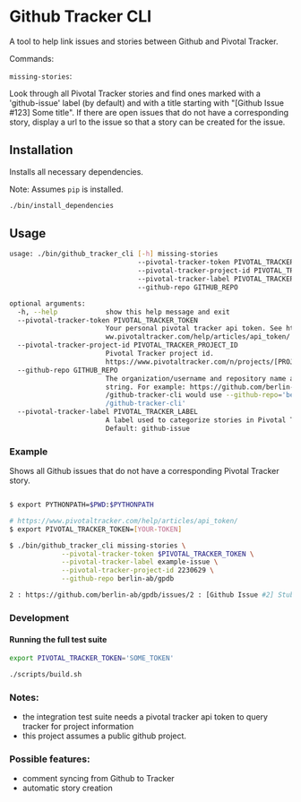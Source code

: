 # Github Tracker CLI

A tool to help link issues and stories between Github and Pivotal Tracker.

Commands:

`missing-stories`: 

Look through all Pivotal Tracker stories and find ones marked with a 'github-issue' label (by default) and with a title starting with "[Github Issue #123] Some title".  If there are open issues that do not have a corresponding story, display a url to the issue so that a story can be created for the issue.


## Installation

Installs all necessary dependencies.

Note: Assumes `pip` is installed.

```bash
./bin/install_dependencies
```


## Usage

```bash
usage: ./bin/github_tracker_cli [-h] missing-stories 
	                            --pivotal-tracker-token PIVOTAL_TRACKER_TOKEN
                                --pivotal-tracker-project-id PIVOTAL_TRACKER_PROJECT_ID
                                --pivotal-tracker-label PIVOTAL_TRACKER_LABEL
                                --github-repo GITHUB_REPO

optional arguments:
  -h, --help            show this help message and exit
  --pivotal-tracker-token PIVOTAL_TRACKER_TOKEN
                        Your personal pivotal tracker api token. See https://w
                        ww.pivotaltracker.com/help/articles/api_token/
  --pivotal-tracker-project-id PIVOTAL_TRACKER_PROJECT_ID
                        Pivotal Tracker project id.
                        https://www.pivotaltracker.com/n/projects/[PROJECTID]
  --github-repo GITHUB_REPO
                        The organization/username and repository name as a
                        string. For example: https://github.com/berlin-ab
                        /github-tracker-cli would use --github-repo='berlin-ab
                        /github-tracker-cli'						  
  --pivotal-tracker-label PIVOTAL_TRACKER_LABEL
                        A label used to categorize stories in Pivotal Tracker.
                        Default: github-issue
```

### Example

Shows all Github issues that do not have a corresponding Pivotal Tracker story.

```bash

$ export PYTHONPATH=$PWD:$PYTHONPATH

# https://www.pivotaltracker.com/help/articles/api_token/
$ export PIVOTAL_TRACKER_TOKEN=[YOUR-TOKEN]

$ ./bin/github_tracker_cli missing-stories \
	         --pivotal-tracker-token $PIVOTAL_TRACKER_TOKEN \
			 --pivotal-tracker-label example-issue \
			 --pivotal-tracker-project-id 2230629 \
			 --github-repo berlin-ab/gpdb

2 : https://github.com/berlin-ab/gpdb/issues/2 : [Github Issue #2] Stub issue for integration test

```

### Development

#### Running the full test suite

```bash
export PIVOTAL_TRACKER_TOKEN='SOME_TOKEN'

./scripts/build.sh
```


### Notes: 

* the integration test suite needs a pivotal tracker api token to query tracker for project information
* this project assumes a public github project.


### Possible features:

* comment syncing from Github to Tracker
* automatic story creation


